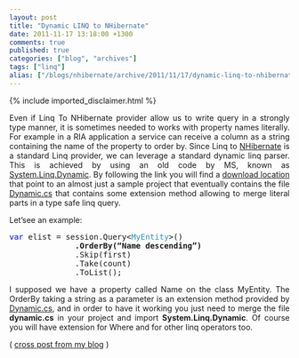 ```yaml
---
layout: post
title: "Dynamic LINQ to NHibernate"
date: 2011-11-17 13:18:00 +1300
comments: true
published: true
categories: ["blog", "archives"]
tags: ["linq"]
alias: ["/blogs/nhibernate/archive/2011/11/17/dynamic-linq-to-nhibernate.aspx"]
---
```

<!-- more -->
{% include imported_disclaimer.html %}
<p align="justify">Even if Linq To NHibernate provider allow us to write query in a strongly type manner, it is sometimes needed to works with property names literally. For example in a RIA application a service can receive a column as a string containing the name of the property to order by. Since Linq to <a href="http://nhforge.org" target="_blank">NHibernate</a> is a standard Linq provider, we can leverage a standard dynamic linq parser. This is achieved by using an old code by MS, known as <a href="http://weblogs.asp.net/scottgu/archive/2008/01/07/dynamic-linq-part-1-using-the-linq-dynamic-query-library.aspx">System.Linq.Dynamic</a>. By following the link you will find a <a href="http://msdn.microsoft.com/en-us/vstudio/bb894665.aspx">download location</a> that point to an almost just a sample project that eventually contains the file <a href="https://raw.github.com/gist/1372806/f22488235a328af162f94de83b34bfe68f5975ce/Dynamic.cs">Dynamic.cs</a> that contains some extension method allowing to merge literal parts in a type safe linq query.</p>
<p align="justify">Let&rsquo;see an example:</p>
<pre class="code"><span style="color: blue">var </span>elist = session.Query&lt;<span style="color: #2b91af">MyEntity</span>&gt;()
              <b>.OrderBy(&ldquo;Name descending&rdquo;)</b>
              .Skip(first)
              .Take(count)
              .ToList();</pre>
<p align="justify">I supposed we have a property called Name on the class MyEntity. The OrderBy taking a string as a parameter is an extension method provided by <a href="https://raw.github.com/gist/1372806/f22488235a328af162f94de83b34bfe68f5975ce/Dynamic.cs">Dynamic.cs</a>, and in order to have it working you just need to merge the file <b>dynamic.cs</b> in your project and import <b>System.Linq.Dynamic</b>. Of course you will have extension for Where and for other linq operators too.</p>
<p>( <a href="http://www.felicepollano.com/">cross post from my blog</a> )</p>
